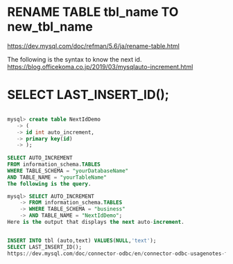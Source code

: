 # RENAME TABLE tbl_name TO new_tbl_name
https://dev.mysql.com/doc/refman/5.6/ja/rename-table.html

The following is the syntax to know the next id.
https://blog.officekoma.co.jp/2019/03/mysqlauto-increment.html
# SELECT LAST_INSERT_ID();
```sql

mysql> create table NextIdDemo
   -> (
   -> id int auto_increment,
   -> primary key(id)
   -> );
   
SELECT AUTO_INCREMENT
FROM information_schema.TABLES
WHERE TABLE_SCHEMA = "yourDatabaseName"
AND TABLE_NAME = "yourTableName"
The following is the query.

mysql> SELECT AUTO_INCREMENT
    -> FROM information_schema.TABLES
    -> WHERE TABLE_SCHEMA = "business"
    -> AND TABLE_NAME = "NextIdDemo";
Here is the output that displays the next auto-increment.


INSERT INTO tbl (auto,text) VALUES(NULL,'text');
SELECT LAST_INSERT_ID();
https://dev.mysql.com/doc/connector-odbc/en/connector-odbc-usagenotes-functionality-last-insert-id.html
```
